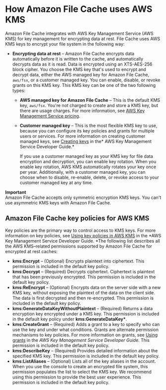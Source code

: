 # How Amazon File Cache uses AWS KMS<a name="FileCacheKMS"></a>

Amazon File Cache integrates with AWS Key Management Service \(AWS KMS\) for key management for encrypting data at rest\. File Cache uses AWS KMS keys to encrypt your file system in the following way:
+ **Encrypting data at rest** – Amazon File Cache encrypts data automatically before it is written to the cache, and automatically decrypts data as it is read\. Data is encrypted using an XTS\-AES\-256 block cipher\. You choose the KMS key that's used to encrypt and decrypt data, either the AWS managed key for Amazon File Cache, `aws/fsx`, or a customer managed key\. You can enable, disable, or revoke grants on this KMS key\. This KMS key can be one of the two following types:
  + **AWS managed key for Amazon File Cache** – This is the default KMS key, `aws/fsx`\. You're not charged to create and store a KMS key, but there are usage charges\. For more information, see [AWS Key Management Service pricing](https://aws.amazon.com/kms/pricing/)\.
  + **Customer managed key** – This is the most flexible KMS key to use, because you can configure its key policies and grants for multiple users or services\. For more information on creating customer managed keys, see [Creating keys](https://docs.aws.amazon.com/kms/latest/developerguide/create-keys.html) in the* AWS Key Management Service Developer Guide\.*

    If you use a customer managed key as your KMS key for file data encryption and decryption, you can enable key rotation\. When you enable key rotation, AWS KMS automatically rotates your key once per year\. Additionally, with a customer managed key, you can choose when to disable, re\-enable, delete, or revoke access to your customer managed key at any time\. 

**Important**  
Amazon File Cache accepts only symmetric encryption KMS keys\. You can't use asymmetric KMS keys with Amazon File Cache\.

## Amazon File Cache key policies for AWS KMS<a name="FileCacheKMSPolicy"></a>

Key policies are the primary way to control access to KMS keys\. For more information on key policies, see [Using key policies in AWS KMS](https://docs.aws.amazon.com/kms/latest/developerguide/key-policies.html) in the *AWS Key Management Service Developer Guide\. *The following list describes all the AWS KMS–related permissions supported by Amazon File Cache for encrypted at rest caches:
+ **kms:Encrypt** – \(Optional\) Encrypts plaintext into ciphertext\. This permission is included in the default key policy\.
+ **kms:Decrypt** – \(Required\) Decrypts ciphertext\. Ciphertext is plaintext that has been previously encrypted\. This permission is included in the default key policy\.
+ **kms:ReEncrypt** – \(Optional\) Encrypts data on the server side with a new KMS key, without exposing the plaintext of the data on the client side\. The data is first decrypted and then re\-encrypted\. This permission is included in the default key policy\.
+ **kms:GenerateDataKeyWithoutPlaintext** – \(Required\) Returns a data encryption key encrypted under a KMS key\. This permission is included in the default key policy under **kms:GenerateDataKey\***\.
+ **kms:CreateGrant** – \(Required\) Adds a grant to a key to specify who can use the key and under what conditions\. Grants are alternate permission mechanisms to key policies\. For more information on grants, see [Using grants](https://docs.aws.amazon.com/kms/latest/developerguide/grants.html) in the *AWS Key Management Service Developer Guide\.* This permission is included in the default key policy\.
+ **kms:DescribeKey** – \(Required\) Provides detailed information about the specified KMS key\. This permission is included in the default key policy\.
+ **kms:ListAliases** – \(Optional\) Lists all of the key aliases in the account\. When you use the console to create an encrypted file system, this permission populates the list to select the KMS key\. We recommend using this permission to provide the best user experience\. This permission is included in the default key policy\.